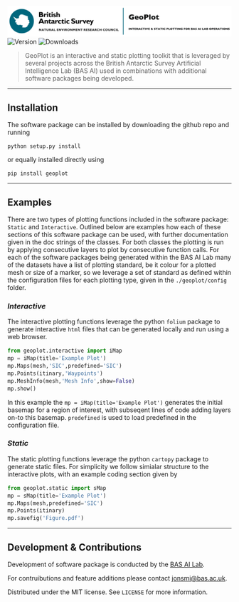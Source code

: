 ![](logo.jpg)
![Version][version] ![Downloads][downloads]

>GeoPlot is an interactive and static plotting toolkit that is leveraged by several projects across the British Antarctic Survey Artificial Intelligence Lab (BAS AI) used in combinations with additional software packages being developed. 
---
## Installation
The software package can be installed by downloading the github repo and running
```
python setup.py install
```
or equally installed directly using
```
pip install geoplot
```
---
## Examples
There are two types of plotting functions included in the software package: `Static` and `Interactive`. Outlined below are examples how each of these sections of this software package can be used, with further documentation given in the doc strings of the classes. For both classes the plotting is run by applying consecutive layers to plot by consecutive function calls. For each of the software packages being generated within the BAS AI Lab many of the datasets have a list of plotting standard, be it colour for a plotted mesh or size of a marker, so we leverage a set of standard as defined within the configuration files for each plotting type, given in the `./geoplot/config` folder.
### *Interactive*
The interactive plotting functions leverage the python `folium` package to generate interactive `html` files that can be generated locally and run using a web browser. 
``` python
from geoplot.interactive import iMap
mp = iMap(title='Example Plot')
mp.Maps(mesh,'SIC',predefined='SIC')
mp.Points(itinary,'Waypoints')
mp.MeshInfo(mesh,'Mesh Info',show=False)
mp.show()
```
In this example the `mp = iMap(title='Example Plot')` generates the initial basemap for a region of interest, with subseqent lines of code adding layers on-to this basemap. `predefined` is used to load predefined in the configuration file.

### *Static*
The static plotting functions leverage the python `cartopy` package to generate static files. For simplicity we follow simialar structure to the interactive plots, with an example coding section given by
``` python
from geoplot.static import sMap
mp = sMap(title='Example Plot')
mp.Maps(mesh,predefined='SIC')
mp.Points(itinary)
mp.savefig('Figure.pdf')
```


---
## Development & Contributions
Development of software package is conducted by the [BAS AI Lab](https://www.bas.ac.uk/team/science-teams/ai-lab/).

For contruibutions and feature additions please contact [jonsmi@bas.ac.uk](jonsmi@bas.ac.uk).

Distributed under the MIT license. See ``LICENSE`` for more information.


[version]: https://img.shields.io/GeoPlot/v/datadog-metrics.svg?style=flat-square
[downloads]: https://img.shields.io/GeoPlot/dm/datadog-metrics.svg?style=flat-square